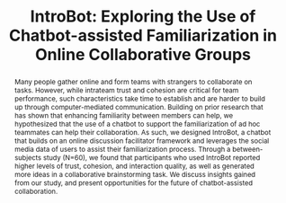 ---
layout: publication
title: "IntroBot: Exploring the Use of Chatbot-assisted Familiarization in Online Collaborative Groups"
year: 2023
authors:
  - Donghoon Shin
  - Soomin Kim
  - Ruoxi Shang
  - Joonhwan Lee
  - Gary Hsieh
venue: CHI 2023
venue_full: "Proceedings of the 2023 CHI Conference on Human Factors in Computing Systems"
abstract: "Many people gather online and form teams with strangers to collaborate on tasks. However, while intrateam trust and cohesion are critical for team performance, such characteristics take time to establish and are harder to build up through computer-mediated communication. Building on prior research that has shown that enhancing familiarity between members can help, we hypothesized that the use of a chatbot to support the familiarization of ad hoc teammates can help their collaboration. As such, we designed IntroBot, a chatbot that builds on an online discussion facilitator framework and leverages the social media data of users to assist their familiarization process. Through a between-subjects study (N=60), we found that participants who used IntroBot reported higher levels of trust, cohesion, and interaction quality, as well as generated more ideas in a collaborative brainstorming task. We discuss insights gained from our study, and present opportunities for the future of chatbot-assisted collaboration."
category: 
  - "AI / NLP"
  - "Chatbot"
  - "CSCW"
note: "to appear"
featured: true
---